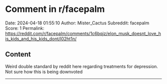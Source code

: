 # Comment in r/facepalm

Date: 2024-04-18 01:55:10
Author: Mister_Cactus
Subreddit: facepalm
Score: 1
Permalink: https://reddit.com/r/facepalm/comments/1c6bqjz/elon_musk_doesnt_love_his_kids_and_his_kids_dont/l02ht1n/

## Content

Weird double standard by reddit here regarding treatments for depression. Not sure how this is being downvoted

---
